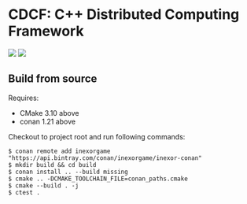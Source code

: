 # CDCF: C++ Distributed Computing Framework

![](https://github.com/thoughtworks-hpc/cdcf/workflows/CI/badge.svg)
![](https://github.com/thoughtworks-hpc/cdcf/workflows/Coding%20Style/badge.svg)

## Build from source

Requires:

- CMake 3.10 above
- conan 1.21 above

Checkout to project root and run following commands:

```shell
$ conan remote add inexorgame "https://api.bintray.com/conan/inexorgame/inexor-conan"
$ mkdir build && cd build
$ conan install .. --build missing
$ cmake .. -DCMAKE_TOOLCHAIN_FILE=conan_paths.cmake
$ cmake --build . -j
$ ctest .
```
